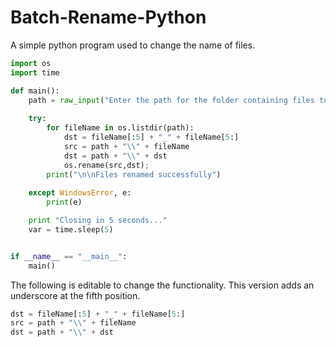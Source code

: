 # Batch-Rename-Python
A simple python program used to change the name of files.

```python
import os
import time

def main():
    path = raw_input("Enter the path for the folder containing files to be renamed: ");
    
    try:
        for fileName in os.listdir(path):
            dst = fileName[:5] + "_" + fileName[5:]
            src = path + "\\" + fileName
            dst = path + "\\" + dst
            os.rename(src,dst);
        print("\n\nFiles renamed successfully")
        
    except WindowsError, e:
        print(e)

    print "Closing in 5 seconds..."
    var = time.sleep(5)


if __name__ == "__main__":
    main()
```
The following is editable to change the functionality. This version adds an underscore at the fifth position.
```python
dst = fileName[:5] + "_" + fileName[5:]
src = path + "\\" + fileName
dst = path + "\\" + dst
```

